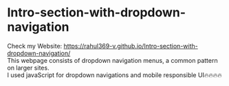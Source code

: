 # Intro-section-with-dropdown-navigation

Check my Website:
https://rahul369-v.github.io/Intro-section-with-dropdown-navigation/
<br>
This webpage consists of dropdown navigation menus, a common pattern on larger sites.<br>
I used javaScript for dropdown navigations and mobile responsible UI🔥🔥🔥🔥
